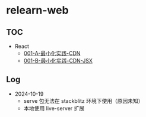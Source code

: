 # relearn-web

## TOC

- React
  - [001-A-最小化实践-CDN](http://localhost:8080/React/001-A-最小化实践-CDN/index.html)
  - [001-B-最小化实践-CDN-JSX](http://localhost:8080/React/001-B-最小化实践-CDN-JSX/index.html)

## Log

- 2024-10-19
  - serve 包无法在 stackblitz 环境下使用（原因未知）
  - 本地使用 live-server 扩展
